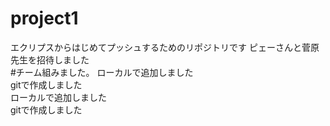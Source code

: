 # project1

エクリプスからはじめてプッシュするためのリポジトリです
ピェーさんと菅原先生を招待しました <br>
#チーム組みました。
ローカルで追加しました<br>
gitで作成しました<br>
ローカルで追加しました<br>
gitで作成しました

